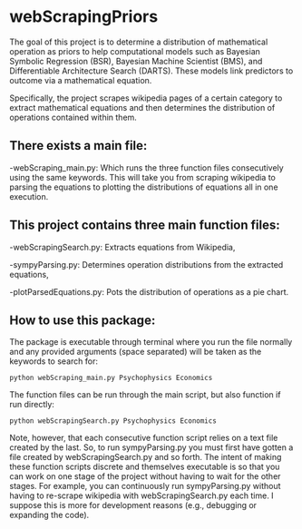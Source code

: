 # webScrapingPriors

The goal of this project is to determine a distribution of mathematical operation as priors to help computational models such as Bayesian Symbolic Regression (BSR), Bayesian Machine Scientist (BMS), and Differentiable Architecture Search (DARTS). These models link predictors to outcome via a mathematical equation.

Specifically, the project scrapes wikipedia pages of a certain category to extract mathematical equations and then determines the distribution of operations contained within them. 

## There exists a main file:
-webScraping_main.py: Which runs the three function files consecutively using the same keywords. This will take you from scraping wikipedia to parsing the equations to plotting the distributions of equations all in one execution. 

## This project contains three main function files:

-webScrapingSearch.py: Extracts equations from Wikipedia,

-sympyParsing.py: Determines operation distributions from the extracted equations,

-plotParsedEquations.py: Pots the distribution of operations as a pie chart.

## How to use this package:
The package is executable through terminal where you run the file normally and any provided arguments (space separated) will be taken as the keywords to search for:
```
python webScraping_main.py Psychophysics Economics
```
The function files can be run through the main script, but also function if run directly:
```
python webScrapingSearch.py Psychophysics Economics
```
Note, however, that each consecutive function script relies on a text file created by the last. So, to run sympyParsing.py you must first have gotten a file created by webScrapingSearch.py and so forth. The intent of making these function scripts discrete and themselves executable is so that you can work on one stage of the project without having to wait for the other stages. For example, you can continuously run sympyParsing.py without having to re-scrape wikipedia with webScrapingSearch.py each time. I suppose this is more for development reasons (e.g., debugging or expanding the code). 
